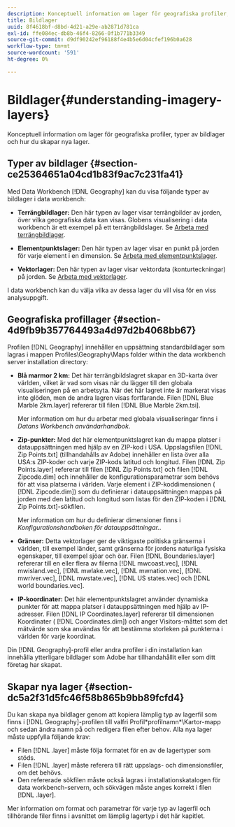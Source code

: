 ```yaml
---
description: Konceptuell information om lager för geografiska profiler, typer av bildlager och hur du skapar nya lager.
title: Bildlager
uuid: 8f4618bf-d8bd-4d21-a29e-ab2871d781ca
exl-id: ffe084ec-db8b-46f4-8266-0f1b771b3349
source-git-commit: d9df90242ef96188f4e4b5e6d04cfef196b0a628
workflow-type: tm+mt
source-wordcount: '591'
ht-degree: 0%

---
```


# Bildlager{#understanding-imagery-layers}

Konceptuell information om lager för geografiska profiler, typer av bildlager och hur du skapar nya lager.

## Typer av bildlager {#section-ce25364651a04cd1b83f9ac7c231fa41}

Med Data Workbench [!DNL Geography] kan du visa följande typer av bildlager i data workbench:

* **Terrängbildlager:** Den här typen av lager visar terrängbilder av jorden, över vilka geografiska data kan visas. Globens visualisering i data workbench är ett exempel på ett terrängbildslager. Se [Arbeta med terrängbildlager](../../../home/c-geo-oview/c-wk-img-lyrs/c-trn-img-lyrs/c-trn-img-lyrs.md#concept-8a0a16013e824ac29f35a0349b5d8ccf).

* **Elementpunktslager:** Den här typen av lager visar en punkt på jorden för varje element i en dimension. Se [Arbeta med elementpunktslager](../../../home/c-geo-oview/c-wk-img-lyrs/c-elmt-pt-lyrs/c-elmt-pt-lyrs.md#concept-52b3262ab4e042a18956be8809638af9).

* **Vektorlager:** Den här typen av lager visar vektordata (konturteckningar) på jorden. Se [Arbeta med vektorlager](../../../home/c-geo-oview/c-wk-img-lyrs/c-wk-vctr-lyrs/c-wk-vctr-lyrs.md#concept-a2c9e8155f554cbe96ee3aaf44f2d620).

I data workbench kan du välja vilka av dessa lager du vill visa för en viss analysuppgift.

## Geografiska profillager {#section-4d9fb9b357764493a4d97d2b4068bb67}

Profilen [!DNL Geography] innehåller en uppsättning standardbildlager som lagras i mappen Profiles\Geography\Maps folder within the data workbench server installation directory:

* **Blå marmor 2 km:** Det här terrängbildslagret skapar en 3D-karta över världen, vilket är vad som visas när du lägger till den globala visualiseringen på en arbetsyta. När det här lagret inte är markerat visas inte glöden, men de andra lagren visas fortfarande. Filen [!DNL Blue Marble 2km.layer] refererar till filen [!DNL Blue Marble 2km.tsi].

   Mer information om hur du arbetar med globala visualiseringar finns i *Datans Workbench användarhandbok*.

* **Zip-punkter:** Med det här elementpunktslagret kan du mappa platser i datauppsättningen med hjälp av en ZIP-kod i USA. Uppslagsfilen [!DNL Zip Points.txt] (tillhandahålls av Adobe) innehåller en lista över alla USA:s ZIP-koder och varje ZIP-kods latitud och longitud. Filen [!DNL Zip Points.layer] refererar till filen [!DNL Zip Points.txt] och filen [!DNL Zipcode.dim] och innehåller de konfigurationsparametrar som behövs för att visa platserna i världen. Varje element i ZIP-koddimensionen ( [!DNL Zipcode.dim]) som du definierar i datauppsättningen mappas på jorden med den latitud och longitud som listas för den ZIP-koden i [!DNL Zip Points.txt]-sökfilen.

   Mer information om hur du definierar dimensioner finns i *Konfigurationshandboken för datauppsättningar.*.

* **Gränser:** Detta vektorlager ger de viktigaste politiska gränserna i världen, till exempel länder, samt gränserna för jordens naturliga fysiska egenskaper, till exempel sjöar och öar. Filen [!DNL Boundaries.layer] refererar till en eller flera av filerna [!DNL mwcoast.vec], [!DNL mwisland.vec], [!DNL mwlake.vec], [!DNL mwnation.vec], [!DNL mwriver.vec], [!DNL mwstate.vec], [!DNL US states.vec] och [!DNL world boundaries.vec].

* **IP-koordinater:** Det här elementpunktslagret använder dynamiska punkter för att mappa platser i datauppsättningen med hjälp av IP-adresser. Filen [!DNL IP Coordinates.layer] refererar till dimensionen Koordinater ( [!DNL Coordinates.dim]) och anger Visitors-måttet som det mätvärde som ska användas för att bestämma storleken på punkterna i världen för varje koordinat.

Din [!DNL Geography]-profil eller andra profiler i din installation kan innehålla ytterligare bildlager som Adobe har tillhandahållit eller som ditt företag har skapat.

## Skapar nya lager {#section-dc5a2f31d5fc46f58b865b9bb89fcfd4}

Du kan skapa nya bildlager genom att kopiera lämplig typ av lagerfil som finns i [!DNL Geography]-profilen till valfri Profil\*profilnamn*\Kartor-mapp och sedan ändra namn på och redigera filen efter behov. Alla nya lager måste uppfylla följande krav:

* Filen [!DNL .layer] måste följa formatet för en av de lagertyper som stöds.
* Filen [!DNL .layer] måste referera till rätt uppslags- och dimensionsfiler, om det behövs.
* Den refererade sökfilen måste också lagras i installationskatalogen för data workbench-servern, och sökvägen måste anges korrekt i filen [!DNL .layer].

Mer information om format och parametrar för varje typ av lagerfil och tillhörande filer finns i avsnittet om lämplig lagertyp i det här kapitlet.
